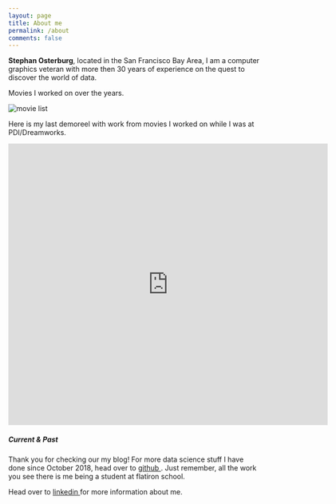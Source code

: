 ```yaml
---
layout: page
title: About me
permalink: /about
comments: false
---
```


<div class="row justify-content-between">
<div class="col-md-8 pr-5">

<p><b>Stephan Osterburg</b>, located in the San Francisco Bay Area, I am a computer graphics veteran with more then 30 years of experience on the quest to discover the world of data.</p>

<p>Movies I worked on over the years.</p>

<p class="mb-5"><img class="shadow-lg" src="{{site.baseurl}}/assets/images/movies.png" alt="movie list" /></p>


<p>Here is my last demoreel with work from movies I worked on while I was at PDI/Dreamworks.</p>

<p><iframe width="640" height="564" src="https://player.vimeo.com/video/178415077" frameborder="0" allowFullScreen></iframe></p>

<!-- <h4>Documentation</h4>

<p>Please, read the docs <a href="https://bootstrapstarter.com/bootstrap-templates/template-mediumish-bootstrap-jekyll/">here</a>.</p>

<h4>Questions or bug reports?</h4>

<p>Head over to our <a href="https://github.com/wowthemesnet/mediumish-theme-jekyll">Github repository</a>!</p> -->

</div>

<div class="col-md-4">

<div class="sticky-top sticky-top-80">
<h5>Current & Past</h5>

<p>Thank you for checking our my blog! For more data science stuff I have done since October 2018, head over to  <a target="_blank" href="https://github.com/osterburg">github <i class="fab fa-github"></i></a>. Just remember, all the work you see there is me being a student at flatiron school.</p>

<p>Head over to <a target="_blank" href="https://linkedin.com/in/stephanosterburg">linkedin <i class="fab fa-linkedin"></i></a> for more information about me.</p>

<!-- <a target="_blank" href="https://www.wowthemes.net/donate/" class="btn btn-danger">Buy me a coffee</a> <a target="_blank" href="https://bootstrapstarter.com/bootstrap-templates/template-mediumish-bootstrap-jekyll/" class="btn btn-warning">Documentation</a> -->

</div>
</div>
</div>
